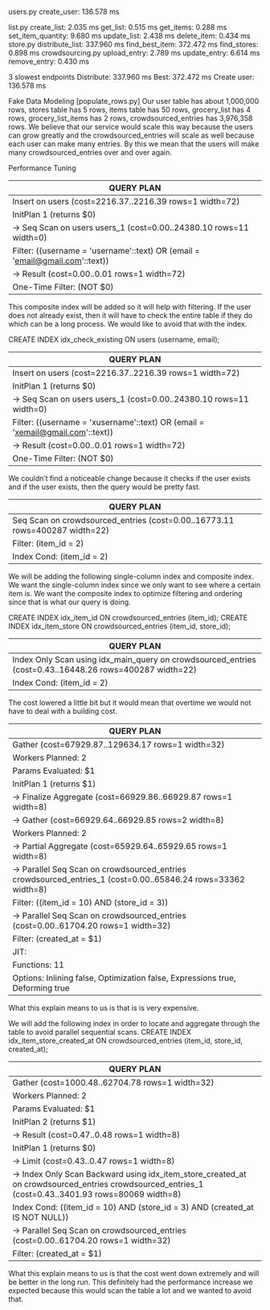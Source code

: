 users.py
create_user: 136.578 ms

list.py
create_list: 2.035 ms
get_list: 0.515 ms
get_items: 0.288 ms
set_item_quantity: 9.680 ms
update_list: 2.438 ms
delete_item: 0.434 ms
store.py
distribute_list: 337.960 ms
find_best_item: 372.472 ms
find_stores: 0.898 ms
crowdsourcing.py
upload_entry: 2.789 ms
update_entry: 6.614 ms
remove_entry: 0.430 ms

3 slowest endpoints
Distribute: 337.960 ms
Best: 372.472 ms
	Create user: 136.578 ms

Fake Data Modeling
	[populate_rows.py]
	Our user table has about 1,000,000 rows, stores table has 5 rows, items table has 50 rows, grocery_list has 4 rows, grocery_list_items has 2 rows, crowdsourced_entries has 3,976,358 rows. We believe that our service would scale this way because the users can grow greatly and the crowdsourced_entries will scale as well because each user can make many entries. By this we mean that the users will make many crowdsourced_entries over and over again. 


Performance Tuning

| QUERY PLAN                                                                             |
| -------------------------------------------------------------------------------------- |
| Insert on users  (cost=2216.37..2216.39 rows=1 width=72)                               |
|   InitPlan 1 (returns $0)                                                              |
|     ->  Seq Scan on users users_1  (cost=0.00..24380.10 rows=11 width=0)               |
|           Filter: ((username = 'username'::text) OR (email = 'email@gmail.com'::text)) |
|   ->  Result  (cost=0.00..0.01 rows=1 width=72)                                        |
|         One-Time Filter: (NOT $0)                                                      |

This composite index will be added so it will help with filtering. If the user does not already exist, then it will have to check the entire table if they do which can be a long process. We would like to avoid that with the index.

CREATE INDEX idx_check_existing ON users (username, email);

| QUERY PLAN                                                                               |
| ---------------------------------------------------------------------------------------- |
| Insert on users  (cost=2216.37..2216.39 rows=1 width=72)                                 |
|   InitPlan 1 (returns $0)                                                                |
|     ->  Seq Scan on users users_1  (cost=0.00..24380.10 rows=11 width=0)                 |
|           Filter: ((username = 'xusername'::text) OR (email = 'xemail@gmail.com'::text)) |
|   ->  Result  (cost=0.00..0.01 rows=1 width=72)                                          |
|         One-Time Filter: (NOT $0)                                                        |

We couldn’t find a noticeable change because it checks if the user exists and if the user exists, then the query would be pretty fast.

| QUERY PLAN                                                                                               |
| -------------------------------------------------------------------------------------------------------- |
| Seq Scan on crowdsourced_entries  (cost=0.00..16773.11 rows=400287 width=22)
  Filter: (item_id = 2) |
|   Index Cond: (item_id = 2)                                                                              |

We will be adding the following single-column index and composite index. We want the single-column index since we only want to see where a certain item is. We want the composite index to optimize filtering and ordering since that is what our query is doing.

CREATE INDEX idx_item_id ON crowdsourced_entries (item_id);
CREATE INDEX idx_item_store ON crowdsourced_entries (item_id, store_id);

| QUERY PLAN                                                                                               |
| -------------------------------------------------------------------------------------------------------- |
| Index Only Scan using idx_main_query on crowdsourced_entries  (cost=0.43..16448.26 rows=400287 width=22) |
|   Index Cond: (item_id = 2)                                                                              |

The cost lowered a little bit but it would mean that overtime we would not have to deal with a building cost.


| QUERY PLAN                                                                                                                           |
| ------------------------------------------------------------------------------------------------------------------------------------ |
| Gather  (cost=67929.87..129634.17 rows=1 width=32)                                                                                   |
|   Workers Planned: 2                                                                                                                 |
|   Params Evaluated: $1                                                                                                               |
|   InitPlan 1 (returns $1)                                                                                                            |
|     ->  Finalize Aggregate  (cost=66929.86..66929.87 rows=1 width=8)                                                                 |
|           ->  Gather  (cost=66929.64..66929.85 rows=2 width=8)                                                                       |
|                 Workers Planned: 2                                                                                                   |
|                 ->  Partial Aggregate  (cost=65929.64..65929.65 rows=1 width=8)                                                      |
|                       ->  Parallel Seq Scan on crowdsourced_entries crowdsourced_entries_1  (cost=0.00..65846.24 rows=33362 width=8) |
|                             Filter: ((item_id = 10) AND (store_id = 3))                                                              |
|   ->  Parallel Seq Scan on crowdsourced_entries  (cost=0.00..61704.20 rows=1 width=32)                                               |
|         Filter: (created_at = $1)                                                                                                    |
| JIT:                                                                                                                                 |
|   Functions: 11                                                                                                                      |
|   Options: Inlining false, Optimization false, Expressions true, Deforming true                     |

What this explain means to us is that is is very expensive. 

We will add the following index in order to locate and aggregate through the table to avoid parallel sequential scans.
CREATE INDEX idx_item_store_created_at ON crowdsourced_entries (item_id, store_id, created_at);

| QUERY PLAN                                                                                                                                                             |
| ---------------------------------------------------------------------------------------------------------------------------------------------------------------------- |
| Gather  (cost=1000.48..62704.78 rows=1 width=32)                                                                                                                       |
|   Workers Planned: 2                                                                                                                                                   |
|   Params Evaluated: $1                                                                                                                                                 |
|   InitPlan 2 (returns $1)                                                                                                                                              |
|     ->  Result  (cost=0.47..0.48 rows=1 width=8)                                                                                                                       |
|           InitPlan 1 (returns $0)                                                                                                                                      |
|             ->  Limit  (cost=0.43..0.47 rows=1 width=8)                                                                                                                |
|                   ->  Index Only Scan Backward using idx_item_store_created_at on crowdsourced_entries crowdsourced_entries_1  (cost=0.43..3401.93 rows=80069 width=8) |
|                         Index Cond: ((item_id = 10) AND (store_id = 3) AND (created_at IS NOT NULL))                                                                   |
|   ->  Parallel Seq Scan on crowdsourced_entries  (cost=0.00..61704.20 rows=1 width=32)                                                                                 |
|         Filter: (created_at = $1)                                                                                                                                      |

What this explain means to us is that the cost went down extremely and will be better in the long run. This definitely had the performance increase we expected because this would scan the table a lot and we wanted to avoid that.
